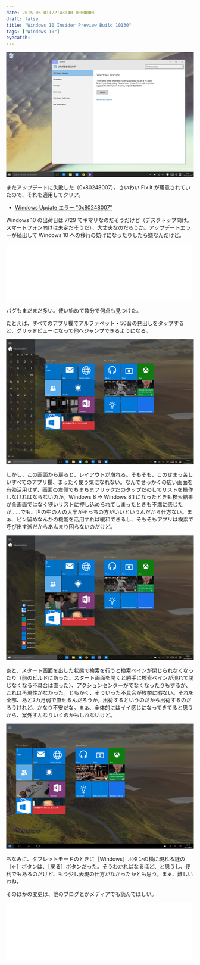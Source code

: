 ```yaml
---
date: 2015-06-01T22:43:40.0000000
draft: false
title: "Windows 10 Insider Preview Build 10130"
tags: ["Windows 10"]
eyecatch: 
---
```

<p><span itemscope itemtype="http://schema.org/Photograph"><img src="20150601221847.png" alt="f:id:daruyanagi:20150601221847p:plain" title="f:id:daruyanagi:20150601221847p:plain" class="hatena-fotolife" itemprop="image"></span></p><p>またアップデートに失敗した（0x80248007）。さいわい Fix it が用意されていたので、それを適用してクリア。</p>

<ul>
<li><a href="https://support.microsoft.com/en-us/kb/958046/ja">Windows Update &#x30A8;&#x30E9;&#x30FC; &quot;0x80248007&quot;</a></li>
</ul><p>Windows 10 の出荷日は 7/29 でキマリなのだそうだけど（デスクトップ向け。スマートフォン向けは未定だそうだ）、大丈夫なのだろうか。アップデートエラーが続出して Windows 10 への移行の妨げになったりしたら嫌なんだけど。</p><p><iframe src="//hatenablog-parts.com/embed?url=http%3A%2F%2Fpc.watch.impress.co.jp%2Fdocs%2Fnews%2F20150601_704811.html" title="Windows 10は7月29日に発売決定  - PC Watch" class="embed-card embed-webcard" scrolling="no" frameborder="0" style="display: block; width: 100%; height: 155px; max-width: 500px; margin: 10px 0px;"><a href="http://pc.watch.impress.co.jp/docs/news/20150601_704811.html">Windows 10は7月29日に発売決定  - PC Watch</a></iframe></p><p>バグもまだまだ多い。使い始めて数分で何点も見つけた。</p><p>たとえば、すべてのアプリ欄でアルファベット・50音の見出しをタップすると、グリッドビューになって他へジャンプできるようになる。</p><p><span itemscope itemtype="http://schema.org/Photograph"><img src="20150601222741.png" alt="f:id:daruyanagi:20150601222741p:plain" title="f:id:daruyanagi:20150601222741p:plain" class="hatena-fotolife" itemprop="image"></span></p><p>しかし、この画面から戻ると、レイアウトが崩れる。そもそも、このせまっ苦しいすべてのアプリ欄、まったく使う気になれない。なんでせっかくの広い画面を有効活用せず、画面の左側でちまちまフリックだのタップだのしてリストを操作しなければならないのか。Windows 8 → Windows 8.1 になったときも検索結果が全画面ではなく狭いリストに押し込められてしまったときも不満に感じたが……でも、世の中の人の大半がそっちの方がいいというんだから仕方ない。まぁ、ピン留めなんかの機能を活用すれば緩和できるし、そもそもアプリは検索で呼び出す派だからあんまり困らないのだけど。</p><p><span itemscope itemtype="http://schema.org/Photograph"><img src="20150601222902.png" alt="f:id:daruyanagi:20150601222902p:plain" title="f:id:daruyanagi:20150601222902p:plain" class="hatena-fotolife" itemprop="image"></span></p><p>あと、スタート画面を出した状態で検索を行うと検索ペインが閉じられなくなったり（前のビルドにあった、スタート画面を開くと勝手に検索ペインが現れて閉じなくなる不具合は直った）、アクションセンターがでなくなったりもするが、これは再現性がなかった。ともかく、そういった不具合が枚挙に暇ない。それを全部、あと2カ月弱で直せるんだろうか。出荷するというのだから出荷するのだろうけれど、かなり不安だな。まぁ、全体的にはイイ感じになってきてると思うから、案外すんなりいくのかもしれないけど。</p><p><span itemscope itemtype="http://schema.org/Photograph"><img src="20150601224002.png" alt="f:id:daruyanagi:20150601224002p:plain" title="f:id:daruyanagi:20150601224002p:plain" class="hatena-fotolife" itemprop="image"></span></p><p>ちなみに、タブレットモードのときに［Windows］ボタンの横に現れる謎の［←］ボタンは、［戻る］ボタンだった。そうわかればなるほど、と思うし、便利でもあるのだけど、もう少し表現の仕方がなかったかとも思う。まぁ、難しいわね。</p><p>そのほかの変更は、他のブログとかメディアでも読んでほしい。</p><p><iframe src="//hatenablog-parts.com/embed?url=https%3A%2F%2Fblogs.windows.com%2Fbloggingwindows%2F2015%2F05%2F29%2Fannouncing-windows-10-insider-preview-build-10130-for-pcs%2F" title="Announcing Windows 10 Insider Preview Build 10130 for PCs" class="embed-card embed-webcard" scrolling="no" frameborder="0" style="display: block; width: 100%; height: 155px; max-width: 500px; margin: 10px 0px;"><a href="https://blogs.windows.com/bloggingwindows/2015/05/29/announcing-windows-10-insider-preview-build-10130-for-pcs/">Announcing Windows 10 Insider Preview Build 10130 for PCs</a></iframe></p>
